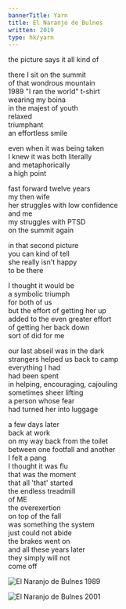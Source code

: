 ```yaml
---
bannerTitle: Yarn
title: El Naranjo de Bulnes
written: 2019
type: hk/yarn
---
```


the picture says it all
kind of


there I sit
on the summit  
of that wondrous mountain  
1989 "I ran the world" t-shirt  
wearing my boina  
in the majest of youth  
relaxed  
triumphant  
an effortless smile


even when it was being taken  
I knew it was both literally  
and metaphorically  
a high point  


fast forward twelve years  
my then wife  
her struggles with low confidence  
and me  
my struggles with PTSD  
on the summit again  


in that second picture  
you can kind of tell  
she really isn't happy  
to be there  


I thought it would be  
a symbolic triumph  
for both of us  
but the effort of getting her up  
added to the even greater effort  
of getting her back down  
sort of did for me  


our last abseil was in the dark  
strangers helped us back to camp  
everything I had  
had been spent  
in helping, encouraging, cajouling  
sometimes sheer lifting  
a person whose fear  
had turned her into luggage  


a few days later  
back at work  
on my way back from the toilet  
between one footfall and another  
I felt a pang  
I thought it was flu  
that was the moment  
that all 'that' started  
the endless treadmill  
of ME  
the overexertion  
on top of the fall  
was something the system  
just could not abide  
the brakes went on  
and all these years later  
they simply will not  
come off  

![El Naranjo de Bulnes 1989](/images/faves/h_naranjodebulnes89.jpg "on top 1989")  

![El Naranjo de Bulnes 2001](/images/faves/h_s_naranjo_sumit.jpg "on top 2001")

